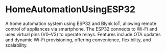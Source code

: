 # HomeAutomationUsingESP32
A home automation system using ESP32 and Blynk IoT, allowing remote control of appliances via smartphone. The ESP32 connects to Wi-Fi and uses virtual pins (V0–V3) to operate relays. Features include OTA updates and dynamic Wi-Fi provisioning, offering convenience, flexibility, and scalability.
